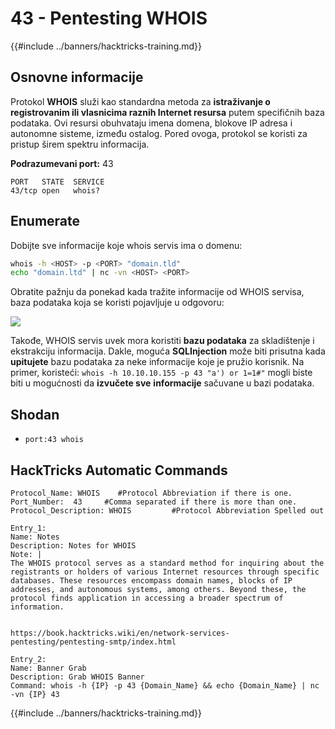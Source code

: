 # 43 - Pentesting WHOIS

{{#include ../banners/hacktricks-training.md}}

## Osnovne informacije

Protokol **WHOIS** služi kao standardna metoda za **istraživanje o registrovanim ili vlasnicima raznih Internet resursa** putem specifičnih baza podataka. Ovi resursi obuhvataju imena domena, blokove IP adresa i autonomne sisteme, između ostalog. Pored ovoga, protokol se koristi za pristup širem spektru informacija.

**Podrazumevani port:** 43
```
PORT   STATE  SERVICE
43/tcp open   whois?
```
## Enumerate

Dobijte sve informacije koje whois servis ima o domenu:
```bash
whois -h <HOST> -p <PORT> "domain.tld"
echo "domain.ltd" | nc -vn <HOST> <PORT>
```
Obratite pažnju da ponekad kada tražite informacije od WHOIS servisa, baza podataka koja se koristi pojavljuje u odgovoru:

![](<../images/image (301).png>)

Takođe, WHOIS servis uvek mora koristiti **bazu podataka** za skladištenje i ekstrakciju informacija. Dakle, moguća **SQLInjection** može biti prisutna kada **upitujete** bazu podataka za neke informacije koje je pružio korisnik. Na primer, koristeći: `whois -h 10.10.10.155 -p 43 "a') or 1=1#"` mogli biste biti u mogućnosti da **izvučete sve** **informacije** sačuvane u bazi podataka.

## Shodan

- `port:43 whois`

## HackTricks Automatic Commands
```
Protocol_Name: WHOIS    #Protocol Abbreviation if there is one.
Port_Number:  43     #Comma separated if there is more than one.
Protocol_Description: WHOIS         #Protocol Abbreviation Spelled out

Entry_1:
Name: Notes
Description: Notes for WHOIS
Note: |
The WHOIS protocol serves as a standard method for inquiring about the registrants or holders of various Internet resources through specific databases. These resources encompass domain names, blocks of IP addresses, and autonomous systems, among others. Beyond these, the protocol finds application in accessing a broader spectrum of information.


https://book.hacktricks.wiki/en/network-services-pentesting/pentesting-smtp/index.html

Entry_2:
Name: Banner Grab
Description: Grab WHOIS Banner
Command: whois -h {IP} -p 43 {Domain_Name} && echo {Domain_Name} | nc -vn {IP} 43
```
{{#include ../banners/hacktricks-training.md}}
